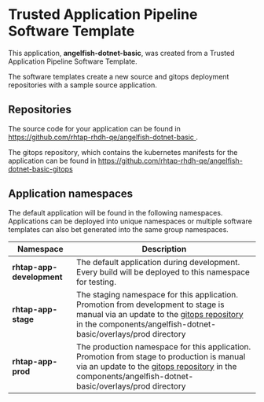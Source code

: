# Trusted Application Pipeline Software Template

This application, **angelfish-dotnet-basic**, was created from a Trusted Application Pipeline Software Template.

The software templates create a new source and gitops deployment repositories with a sample source application. 

## Repositories

The source code for your application can be found in [https://github.com/rhtap-rhdh-qe/angelfish-dotnet-basic ](https://github.com/rhtap-rhdh-qe/angelfish-dotnet-basic ).
 
The gitops repository, which contains the kubernetes manifests for the application can be found in 
[https://github.com/rhtap-rhdh-qe/angelfish-dotnet-basic-gitops ](https://github.com/rhtap-rhdh-qe/angelfish-dotnet-basic-gitops ) 

## Application namespaces 

The default application will be found in the following namespaces. Applications can be deployed into unique namespaces or multiple software templates can also bet generated into the same group namespaces.  

|  Namespace   |  Description   |  
| -------- | -------- |   
| **rhtap-app-development** | The default application during development. Every build will be deployed to this namespace for testing. | 
| **rhtap-app-stage** | The staging namespace for this application. Promotion from development to stage is manual via an update to the [gitops repository](https://github.com/rhtap-rhdh-qe/angelfish-dotnet-basic-gitops ) in the components/angelfish-dotnet-basic/overlays/prod directory |  
| **rhtap-app-prod** | The production namespace for this application. Promotion from stage to production is manual via an update to the [gitops repository](https://github.com/rhtap-rhdh-qe/angelfish-dotnet-basic-gitops ) in the components/angelfish-dotnet-basic/overlays/prod directory | 